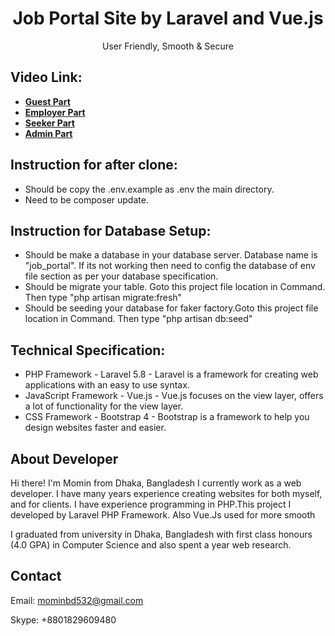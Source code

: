 <h1 align="center">Job Portal Site by Laravel and Vue.js</h1>

<p align="center">
User Friendly, Smooth & Secure
</p>

## Video Link:

- **[Guest Part](https://youtu.be/oxldaU4D96M )**
- **[Employer Part](https://youtu.be/Qdyw63v4cRE )**
- **[Seeker Part](https://youtu.be/KXcZs3JkMbM )**
- **[Admin Part](https://youtu.be/K5Wvqvp6Swg )**

## Instruction for after clone:


- Should be copy the .env.example as .env the main directory.
- Need to be composer update.



## Instruction for Database Setup:


- Should be make a database in your database server. Database name is "job_portal". If its not working then need to config the database of env file section as per your database specification. 
- Should be migrate your table. Goto this project file location in Command. Then type "php artisan migrate:fresh" 
- Should be seeding your database for faker factory.Goto this project file location in Command. Then type "php artisan db:seed" 

## Technical Specification:


- PHP Framework - Laravel 5.8 - Laravel is a framework for creating web applications with an easy to use syntax.
- JavaScript Framework - Vue.js - Vue.js focuses on the view layer, offers a lot of functionality for the view layer.
- CSS Framework - Bootstrap 4 - Bootstrap is a framework to help you design websites faster and easier. 





## About Developer

Hi there! I'm Momin from Dhaka, Bangladesh I currently work as a web developer. I have many years experience creating websites for both myself, and for clients. I have experience programming in PHP.This project I developed by Laravel PHP Framework. Also Vue.Js used for more smooth

I graduated from university in Dhaka, Bangladesh with first class honours (4.0 GPA) in Computer Science and also spent a year web research. 


## Contact

Email: mominbd532@gmail.com

Skype: +8801829609480